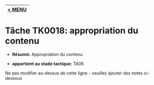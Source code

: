 |[< MENU](../README.md)|
|---|
# Tâche TK0018: appropriation du contenu

* **Résumé:** Appropriation du contenu

* **appartient au stade tactique:** TA06

Ne pas modifier au-dessus de cette ligne - veuillez ajouter des notes ci-dessous